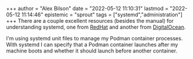+++
author = "Alex Bilson"
date = "2022-05-12 11:10:31"
lastmod = "2022-05-12 11:14:46"
epistemic = "sprout"
tags = ["systemd","administration"]
+++
There are a couple excellent resources (besides the manual) for understanding systemd, one from [RedHat](https://access.redhat.com/documentation/en-us/red_hat_enterprise_linux/7/html/system_administrators_guide/chap-managing_services_with_systemd) and another from [DigitalOcean](https://www.digitalocean.com/community/tutorials/understanding-systemd-units-and-unit-files).

I'm using systemd unit files to manage my Podman container processes. With systemd I can specify that a Podman container launches after my machine boots and whether it should launch before another container.
